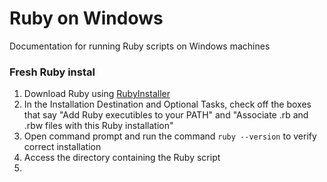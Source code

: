 # Ruby on Windows
Documentation for running Ruby scripts on Windows machines

### Fresh Ruby instal
1. Download Ruby using [RubyInstaller](http://rubyinstaller.org/downloads/)
2. In the Installation Destination and Optional Tasks, check off the boxes that say "Add Ruby executibles to your PATH" and "Associate .rb and .rbw files with this Ruby installation"
3. Open command prompt and run the command `ruby --version` to verify correct installation
4. Access the directory containing the Ruby script
5. 
